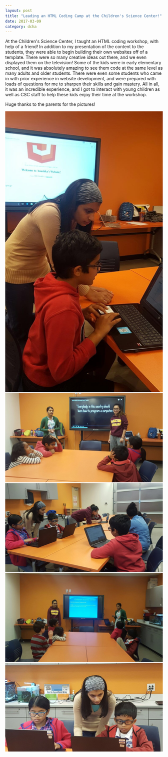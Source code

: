 ```yaml
---
layout: post
title: "Leading an HTML Coding Camp at the Children's Science Center!"
date: 2017-03-09
category: dcha
---
```

At the Children's Science Center, I taught an HTML coding workshop, with help of a friend! In addition to my presentation of the content to the students, they were able to begin building their own websites off of a template. There were so many creative ideas out there, and we even displayed them on the television! Some of the kids were in early elementary school, and it was absolutely amazing to see them code at the same level as many adults and older students. There were even some students who came in with prior experience in website development, and were prepared with loads of questions for me to sharpen their skills and gain mastery. All in all, it was an incredible experience, and I got to interact with young children as well as CSC staff to help these kids enjoy their time at the workshop.

Huge thanks to the parents for the pictures!

<img src = "/assets/images/csc_html_camp/helping1.jpg" alt = "">
<img src = "/assets/images/csc_html_camp/teaching1.jpg" alt = "">
<img src = "/assets/images/csc_html_camp/helping3.jpg" alt = "">
<img src = "/assets/images/csc_html_camp/teaching2.jpg" alt = "">
<img src = "/assets/images/csc_html_camp/helping2.jpg" alt = "">
